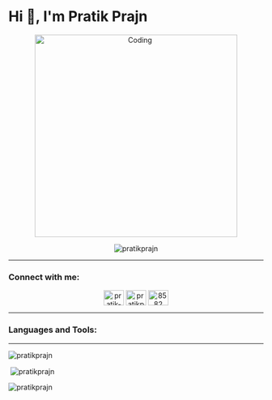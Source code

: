 # Hi 👋, I'm Pratik Prajn

<p align="center">
  <img align="center" alt="Coding" width="400" src="https://static-00.iconduck.com/assets.00/coding-illustration-2048x1365-yefj2c5b.png">
</p>

<p align="center">
  <img src="https://komarev.com/ghpvc/?username=pratikprajn&label=Profile%20views&color=0e75b6&style=flat" alt="pratikprajn" />
</p>

---

### Connect with me:

<p align="center">
<a href="https://linkedin.com/in/pratik-prajn" target="blank"><img align="center" src="https://raw.githubusercontent.com/rahuldkjain/github-profile-readme-generator/master/src/images/icons/Social/linked-in-alt.svg" alt="pratik-prajn" height="30" width="40" /></a>
<a href="https://instagram.com/pratikprajn" target="blank"><img align="center" src="https://raw.githubusercontent.com/rahuldkjain/github-profile-readme-generator/master/src/images/icons/Social/instagram.svg" alt="pratikprajn" height="30" width="40" /></a>
<a href="https://discord.gg/8582" target="blank"><img align="center" src="https://raw.githubusercontent.com/rahuldkjain/github-profile-readme-generator/master/src/images/icons/Social/discord.svg" alt="8582" height="30" width="40" /></a>
</p>

---

### Languages and Tools:

<p align="center">
  <!-- The content of this section remains the same, so I'm not repeating all the tool icons here -->
</p>

---

<p><img align="center" src="https://github-readme-stats.vercel.app/api/top-langs?username=pratikprajn&show_icons=true&locale=en&layout=compact" alt="pratikprajn" /></p>

<p>&nbsp;<img align="center" src="https://github-readme-stats.vercel.app/api?username=pratikprajn&show_icons=true&locale=en" alt="pratikprajn" /></p>

<p><img align="center" src="https://github-readme-streak-stats.herokuapp.com/?user=pratikprajn&" alt="pratikprajn" /></p>
